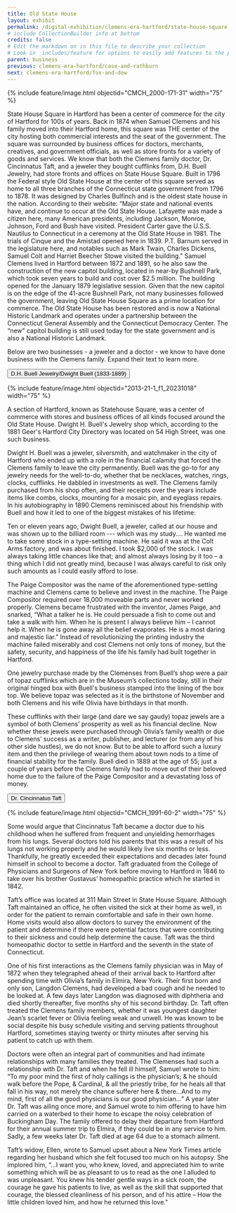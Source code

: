```yaml
---
title: Old State House
layout: exhibit
permalink: /digital-exhibition/clemens-era-hartford/state-house-square.html
# include CollectionBuilder info at bottom
credits: false
# Edit the markdown on in this file to describe your collection
# Look in _includes/feature for options to easily add features to the page
parent: business
previous: clemens-era-hartford/case-and-rathburn
next: clemens-era-hartford/fox-and-dow
---
```


{% include feature/image.html objectid="CMCH_2000-171-31" width="75" %}

State House Square in Hartford has been a center of commerce for the city of Hartford for 100s of years. Back in 1874 when Samuel Clemens and his family moved into their Hartford home, this square was THE center of the city hosting both commercial interests and the seat of the government. The square was surrounded by business offices for doctors, merchants, creatives, and government officials, as well as store fronts for a variety of goods and services. We know that both the Clemens family doctor, Dr. Cincinnatus Taft, and a jeweler they bought cufflinks from, D.H. Buell Jewelry, had store fronts and offices on State House Square. 
Built in 1796 the Federal style Old State House at the center of this square served as home to all three branches of the Connecticut state government from 1796 to 1878. It was designed by Charles Bulfinch and is the oldest state house in the nation. According to their website: “Major state and national events have, and continue to occur at the Old State House. Lafayette was made a citizen here, many American presidents, including Jackson, Monroe, Johnson, Ford and Bush have visited. President Carter gave the U.S.S. Nautilus to Connecticut in a ceremony at the Old State House in 1981. The trials of Cinque and the Amistad opened here in 1839. P.T. Barnum served in the legislature here, and notables such as Mark Twain, Charles Dickens, Samuel Colt and Harriet Beecher Stowe visited the building.”
Samuel Clemens lived in Hartford between 1872 and 1891, so he also saw the construction of the new capitol building, located in near-by Bushnell Park, which took seven years to build and cost over $2.5 million. The building opened for the January 1879 legislative session. Given that the new capitol is on the edge of the 41-acre Bushnell Park, not many businesses followed the government, leaving Old State House Square as a prime location for commerce. 
The Old State House has been restored and is now a National Historic Landmark and operates under a partnership between the Connecticut General Assembly and the Connecticut Democracy Center.  The “new” capitol building is still used today for the state government and is also a National Historic Landmark. 

Below are two businesses - a jeweler and a doctor - we know to have done business with the Clemens family. Expand their text to learn more. 

<button type="button" class="collapsible"> D.H. Buell Jewelry/Dwight Buell (1833-1889) </button>
<div class="content">
  {% include feature/image.html objectid="2013-21-1_f1_20231018" width="75" %}
  <p>A section of Hartford, known as Statehouse Square, was a center of commerce with stores and business offices of all kinds focused around the Old State House. Dwight H. Buell's Jewelry shop which, according to the 1881 Geer's Hartford City Directory was located on 54 High Street, was one such business. </p>
 <p>Dwight H. Buell was a jeweler, silversmith, and watchmaker in the city of Hartford who ended up with a role in the financial calamity that forced the Clemens family to leave the city permanently. Buell was the go-to for any jewelry needs for the well-to-do, whether that be necklaces, watches, rings, clocks, cufflinks. He dabbled in investments as well. The Clemens family purchased from his shop often, and their receipts over the years include items like combs, clocks, mounting for a mosaic pin, and eyeglass repairs. In his autobiography in 1890 Clemens reminisced about his friendship with Buell and how it led to one of the biggest mistakes of his lifetime:</p>
 <p>Ten or eleven years ago, Dwight Buell, a jeweler, called at our house and was shown up to the billiard room --- which was my study…. He wanted me to take some stock in a type-setting machine. He said it was at the Colt Arms factory, and was about finished. I took $2,000 of the stock. I was always taking little chances like that; and almost always losing by it too – a thing which I did not greatly mind, because I was always careful to risk only such amounts as I could easily afford to lose.</p>
 <p>The Paige Compositor was the name of the aforementioned type-setting machine and Clemens came to believe and invest in the machine. The Paige Compositor  required over 18,000 moveable parts and never worked properly. Clemens became frustrated with the inventor, James Paige, and snarked, “What a talker he is. He could persuade a fish to come out and take a walk with him. When he is present I always believe him – I cannot help it. When he is gone away all the belief evaporates. He is a most daring and majestic liar.” Instead of revolutionizing the printing industry the machine failed miserably and cost Clemens not only tons of money, but the safety, security, and happiness of the life his family had built together in Hartford.  </p>
 <p>One jewelry purchase made by the Clemenses from Buell’s shop were a pair of topaz cufflinks which are in the Museum’s collections today, still in their original hinged box with Buell's business stamped into the lining of the box top. We believe topaz was selected as it is the birthstone of November and both Clemens and his wife Olivia have birthdays in that month. </p>
 <p>These cufflinks with their large (and dare we say gaudy) topaz jewels are a symbol of both Clemens’ prosperity as well as his financial decline. Now whether these jewels were purchased through Olivia’s family wealth or due to Clemens’ success as a writer, publisher, and lecturer (or from any of his other side hustles), we do not know. But to be able to afford such a luxury item and then the privilege of wearing them about town nods to  a time of financial stability for the family. Buell died in 1889 at the age of 55; just a couple of years before the Clemens family had to move out of their beloved home due to the failure of the Paige Compositor and a devastating loss of money.</p>
</div>

<button type="button" class="collapsible"> Dr. Cincinnatus Taft</button>
<div class="content">
  {% include feature/image.html objectid="CMCH_1991-60-2" width="75" %}
  <p>Some would argue that Cincinnatus Taft became a doctor due to his childhood when he suffered from frequent and unyielding hemorrhages from his lungs. Several doctors told his parents that this was a result of his lungs not working properly and he would likely live six months or less. Thankfully, he greatly exceeded their expectations and decades later found himself in school to become a doctor. Taft graduated from the College of Physicians and Surgeons of New York before moving to Hartford in 1846 to take over his brother Gustavus’ homeopathic practice which he started in 1842.  </p>
  <p>Taft’s office was located at 311 Main Street in State House Square. Although Taft maintained an office, he often visited the sick at their home as well,  in order for the patient to remain comfortable and safe in their own home. Home visits would also allow doctors to survey the environment of the patient and determine if there were potential factors that were contributing to their sickness and could help determine the cause. Taft was the third homeopathic doctor to settle in Hartford and the seventh in the state of Connecticut.</p>
  <p>One of his first interactions as the Clemens family physician was in May of 1872 when they telegraphed ahead of their arrival back to Hartford after spending time with Olivia’s family in Elmira, New York. Their first born and only son, Langdon Clemens, had developed a bad cough and he needed to be looked at. A few days later Langdon was diagnosed with diphtheria and died shortly thereafter, five months shy of his second birthday. Dr. Taft often treated the Clemens family members, whether it was youngest daughter Jean’s scarlet fever or Olivia feeling weak and unwell. He was known to be social despite his busy schedule visiting and serving patients throughout Hartford, sometimes staying twenty or thirty minutes after serving his patient to catch up with them.</p>
  <p>Doctors were often an integral part of communities and had intimate relationships with many families they treated. The Clemenses had such a relationship with Dr. Taft and when he fell ill himself, Samuel wrote to him: “To my poor mind the first of holy callings is the physician’s; & he should walk before the Pope, & Cardinal, & all the priestly tribe, for he heals all that fall in his way, not merely the chance sufferer here & there...And to my mind, first of all the good physicians is our good physician…” A year later Dr. Taft was ailing once more, and Samuel wrote to him offering to have him carried on a waterbed to their home to escape the noisy celebration of Buckingham Day. The family offered to delay their departure from Hartford for their annual summer trip to Elmira, if they could be in any service to him. Sadly, a few weeks later Dr. Taft died at age 64 due to a stomach ailment. </p>
  <p>Taft’s widow, Ellen, wrote to Samuel upset about a New York Times article regarding her husband which she felt focused too much on his autopsy. She implored him, “…I want you, who knew, loved, and appreciated him to write something which will be as pleasant to us to read as the one I alluded to was unpleasant. You knew his tender gentle ways in a sick room, the courage he gave his patients to live, as well as the skill that supported that courage, the blessed cleanliness of his person, and of his attire – How the little children loved him, and how he returned this love.” </p>
</div>
